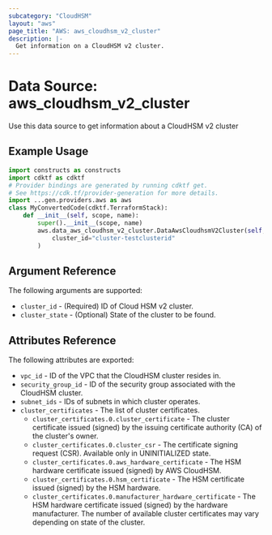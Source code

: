 ```yaml
---
subcategory: "CloudHSM"
layout: "aws"
page_title: "AWS: aws_cloudhsm_v2_cluster"
description: |-
  Get information on a CloudHSM v2 cluster.
---
```


# Data Source: aws_cloudhsm_v2_cluster

Use this data source to get information about a CloudHSM v2 cluster

## Example Usage

```python
import constructs as constructs
import cdktf as cdktf
# Provider bindings are generated by running cdktf get.
# See https://cdk.tf/provider-generation for more details.
import ...gen.providers.aws as aws
class MyConvertedCode(cdktf.TerraformStack):
    def __init__(self, scope, name):
        super().__init__(scope, name)
        aws.data_aws_cloudhsm_v2_cluster.DataAwsCloudhsmV2Cluster(self, "cluster",
            cluster_id="cluster-testclusterid"
        )
```

## Argument Reference

The following arguments are supported:

* `cluster_id` - (Required) ID of Cloud HSM v2 cluster.
* `cluster_state` - (Optional) State of the cluster to be found.

## Attributes Reference

The following attributes are exported:

* `vpc_id` - ID of the VPC that the CloudHSM cluster resides in.
* `security_group_id` - ID of the security group associated with the CloudHSM cluster.
* `subnet_ids` - IDs of subnets in which cluster operates.
* `cluster_certificates` - The list of cluster certificates.
    * `cluster_certificates.0.cluster_certificate` - The cluster certificate issued (signed) by the issuing certificate authority (CA) of the cluster's owner.
    * `cluster_certificates.0.cluster_csr` - The certificate signing request (CSR). Available only in UNINITIALIZED state.
    * `cluster_certificates.0.aws_hardware_certificate` - The HSM hardware certificate issued (signed) by AWS CloudHSM.
    * `cluster_certificates.0.hsm_certificate` - The HSM certificate issued (signed) by the HSM hardware.
    * `cluster_certificates.0.manufacturer_hardware_certificate` - The HSM hardware certificate issued (signed) by the hardware manufacturer.
The number of available cluster certificates may vary depending on state of the cluster.

<!-- cache-key: cdktf-0.17.0-pre.15 input-6958d54c1cb299c113c537a9c079e6c2f52ff75d87bec7d6b0a63efe386e09b4 -->